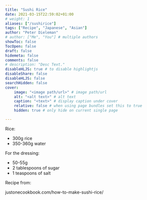 ```yaml
---
title: "Sushi Rice"
date: 2021-03-15T22:59:02+01:00
# weight: 1
aliases: ["/sushirice"]
tags: ["Recipe", "Japanese", "Asian"]
author: "Peter Dieleman"
# author: ["Me", "You"] # multiple authors
showToc: false  
TocOpen: false
draft: false
hidemeta: false
comments: false
# description: "Desc Text."
disableHLJS: true # to disable highlightjs
disableShare: false
disableHLJS: false
searchHidden: false
cover:
    image: "<image path/url>" # image path/url
    alt: "<alt text>" # alt text
    caption: "<text>" # display caption under cover
    relative: false # when using page bundles set this to true
    hidden: true # only hide on current single page

---
```


Rice:

- 300g rice
- 350-360g water

For the dressing:

- 50-55g 
- 2 tablespoons of sugar
- 1 teaspoons of salt

Recipe from: 

justonecookbook.com/how-to-make-sushi-rice/
